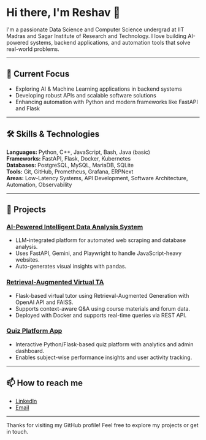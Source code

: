 # Hi there, I'm Reshav 👋

I'm a passionate Data Science and Computer Science undergrad at IIT Madras and Sagar Institute of Research and Technology. I love building AI-powered systems, backend applications, and automation tools that solve real-world problems.

---

## 🔭 Current Focus
- Exploring AI & Machine Learning applications in backend systems
- Developing robust APIs and scalable software solutions
- Enhancing automation with Python and modern frameworks like FastAPI and Flask

---

## 🛠️ Skills & Technologies

**Languages:** Python, C++, JavaScript, Bash, Java (basic)  
**Frameworks:** FastAPI, Flask, Docker, Kubernetes  
**Databases:** PostgreSQL, MySQL, MariaDB, SQLite  
**Tools:** Git, GitHub, Prometheus, Grafana, ERPNext  
**Areas:** Low-Latency Systems, API Development, Software Architecture, Automation, Observability

---

## 🚀 Projects

### [AI-Powered Intelligent Data Analysis System](https://github.com/reshav09/TDS-Project-2-May-2025)
- LLM-integrated platform for automated web scraping and database analysis.
- Uses FastAPI, Gemini, and Playwright to handle JavaScript-heavy websites.
- Auto-generates visual insights with pandas.

### [Retrieval-Augmented Virtual TA](https://github.com/reshav09/TDS-Project-1-May-2025)
- Flask-based virtual tutor using Retrieval-Augmented Generation with OpenAI API and FAISS.
- Supports context-aware Q&A using course materials and forum data.
- Deployed with Docker and supports real-time queries via REST API.

### [Quiz Platform App](https://github.com/reshav09/Quiz-Platform-App-MAD_1)
- Interactive Python/Flask-based quiz platform with analytics and admin dashboard.
- Enables subject-wise performance insights and user activity tracking.

---

## 📫 How to reach me

- [LinkedIn](https://www.linkedin.com/in/reshav-sharma-844320173/) 
- [Email](mailto:reshav2004b@gmail.com)  

---

Thanks for visiting my GitHub profile! Feel free to explore my projects or get in touch.
